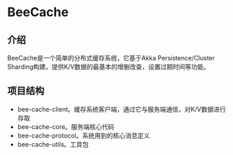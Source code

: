 # BeeCache
## 介绍
BeeCache是一个简单的分布式缓存系统，它基于Akka Persistence/Cluster Sharding构建。提供K/V数据的最基本的增删改查，设置过期时间等功能。
## 项目结构
* bee-cache-client。缓存系统客户端，通过它与服务端通信，对K/V数据进行存取
* bee-cache-core。服务端核心代码
* bee-cache-protocol。系统用到的核心消息定义
* bee-cache-utils。工具包

